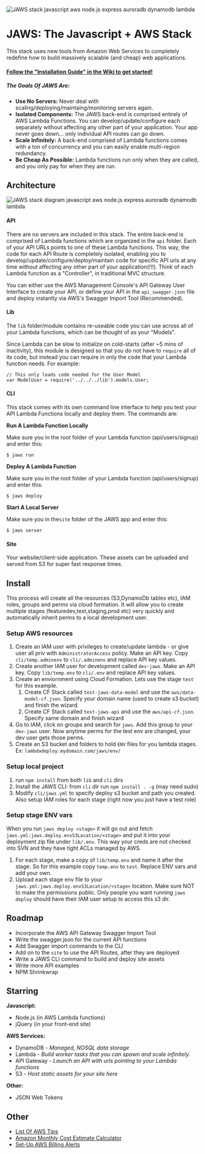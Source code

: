 ![JAWS stack javascript aws node.js express auroradb dynamodb lambda](https://github.com/servant-app/JAWS/blob/master/site/public/img/jaws_logo_javascript_aws.png)

JAWS: The Javascript + AWS Stack
=================================

This stack uses new tools from Amazon Web Services to completely redefine how to build massively scalable (and cheap) web applications.  

#### [Follow the "Installation Guide" in the Wiki to get started! ](https://github.com/servant-app/JAWS/wiki/JAWS-Installation)

  
  

##### The Goals Of JAWS Are:

 - **Use No Servers:** Never deal with scaling/deploying/maintaing/monitoring servers again.
 -  **Isolated Components:** The JAWS back-end is comprised entirely of AWS Lambda Functions.  You can develop/update/configure each separately without affecting any other part of your application.  Your app never goes down...  only individual API routes can go down.
 - **Scale Infinitely:**  A back-end comprised of Lambda functions comes with a ton of concurrency and you can easily enable multi-region redundancy.
 - **Be Cheap As Possible:**  Lambda functions run only when they are called, and you only pay for when they are run.


## Architecture

![JAWS stack diagram javascript aws node.js express auroradb dynamodb lambda](https://github.com/servant-app/JAWS/blob/master/site/public/img/jaws_diagram_javascript_aws.png)

#### API
There are no servers are included in this stack.  The entire back-end is comprised of Lambda functions which are organized in the `api` folder.  Each of your API URLs points to one of these Lambda functions.  This way, the code for each API Route is completely isolated, enabling you to develop/update/configure/deploy/maintain code for specific API urls at any time without affecting any other part of your application(!!!).  Think of each Lambda function as a "Controller", in traditional MVC structure.

You can either use the AWS Management Console's API Gateway User Interface to create your API, or define your API in the `api_swagger.json` file and deploy instantly via AWS's Swagger Import Tool (Recommended).

#### Lib
The `lib` folder/module contains re-useable code you can use across all of your Lambda functions, which can be thought of as your "Models".

Since Lambda can be slow to initialize on cold-starts (after ~5 mins of inactivity), this module is designed so that you do not have to `require` all of its code, but instead you can require in only the code that your Lambda function needs.  For example:

    // This only loads code needed for the User Model
    var ModelUser = require('../../../lib').models.User;

#### CLI
This stack comes with its own command line interface to help you test your API Lambda Functions locally and deploy them.  The commands are:
	
**Run A Lambda Function Locally**

Make sure you in the root folder of your Lambda function (api/users/signup) and enter this:

    $ jaws run

**Deploy A Lambda Function**

Make sure you in the root folder of your Lambda function (api/users/signup) and enter this:

    $ jaws deploy

**Start A Local Server**

Make sure you in the`site` folder of the JAWS app and enter this:

    $ jaws server


#### Site 
Your website/client-side application.  These assets can be uploaded and served from S3 for super fast response times.

## Install

This process will create all the resources (S3,DynamoDb tables etc), IAM roles, groups and perms via cloud formation.  It will allow you to create multiple stages (featuredev,test,staging,prod etc) very quickly and automatically inherit perms to a local development user.

### Setup AWS resources

1.  Create an IAM user with privileges to create/update lambda - or give user all priv with `AdministratorAccess` policy. Make an API key. Copy `cli/temp.adminenv` to `cli/.adminenv` and replace API key values.
1.  Create another IAM user for development called `dev-jaws`.  Make an API key. Copy `lib/temp.env` to `cli/.env` and replace API key values.
1.  Create an enviornment using Cloud Formation. Lets use the stage `test` for this example.
    1.  Create CF Stack called `test-jaws-data-model` and use the `aws/data-model-cf.json`.  Specify your domain name (used to create s3 bucket) and finish the wizard.
    1.  Create CF Stack called `test-jaws-api` and use the `aws/api-cf.json`.  Specify same domain and finish wizard
1.  Go to IAM, click on groups and search for `jaws`. Add this group to your `dev-jaws` user.  Now anytime perms for the test env are changed, your dev user gets those perms.
1.  Create an S3 bucket and folders to hold `ENV` files for you lambda stages.  Ex: `lambdadeploy.mydomain.com/jaws/env/`

### Setup local project

1.  run `npm install` from both `lib` and `cli` dirs
1.  Install the JAWS CLI: from `cli` dir run `npm install . -g` (may need sudo)
1.  Modify `cli/jaws.yml` to specify deploy s3 bucket and path you created.  Also setup IAM roles for each stage (right now you just have a test role)

### Setup stage ENV vars

When you run `jaws deploy <stage>` it will go out and fetch `jaws.yml:jaws.deploy.envS3Location/<stage>` and put it into your deployment zip file under `lib/.env`.  This way your creds are not checked into SVN and they have tight ACLs managed by AWS.

1.  For each stage, make a copy of `lib/temp.env` and name it after the stage. So for this example copy `temp.env` to `test`. Replace ENV vars and add your own.
1.  Upload each stage env file to your `jaws.yml:jaws.deploy.envS3Location/<stage>` location. Make sure NOT to make the permissions public.  Only people you want running `jaws deploy` should have their IAM user setup to access this s3 dir.

## Roadmap
* Incorporate the AWS API Gateway Swagger Import Tool
* Write the swagger.json for the current API functions
* Add Swagger import commands to the CLI
* Add on to the `site` to use the API Routes, after they are deployed
* Write a JAWS CLI command to build and deploy site assets
* Write more API examples
* NPM Shrinkwrap

## Starring

**Javascript:**
- Node.js (in AWS Lambda functions)
- jQuery (in your front-end site)

**AWS Services:**
- DynamoDB - *Managed, NOSQL data storage*
- Lambda - *Build worker tasks that you can spawn and scale infinitely.*
- API Gateway - *Launch an API with urls pointing to your Lambda functions*
- S3 - *Host static assets for your site here*

**Other:**
- JSON Web Tokens



## Other
* [List Of AWS Tips](https://wblinks.com/notes/aws-tips-i-wish-id-known-before-i-started/)
* [Amazon Monthly Cost Estimate Calculator](http://calculator.s3.amazonaws.com/index.html)
* [Set-Up AWS Billing Alerts](http://docs.aws.amazon.com/awsaccountbilling/latest/aboutv2/monitor-charges.html)
